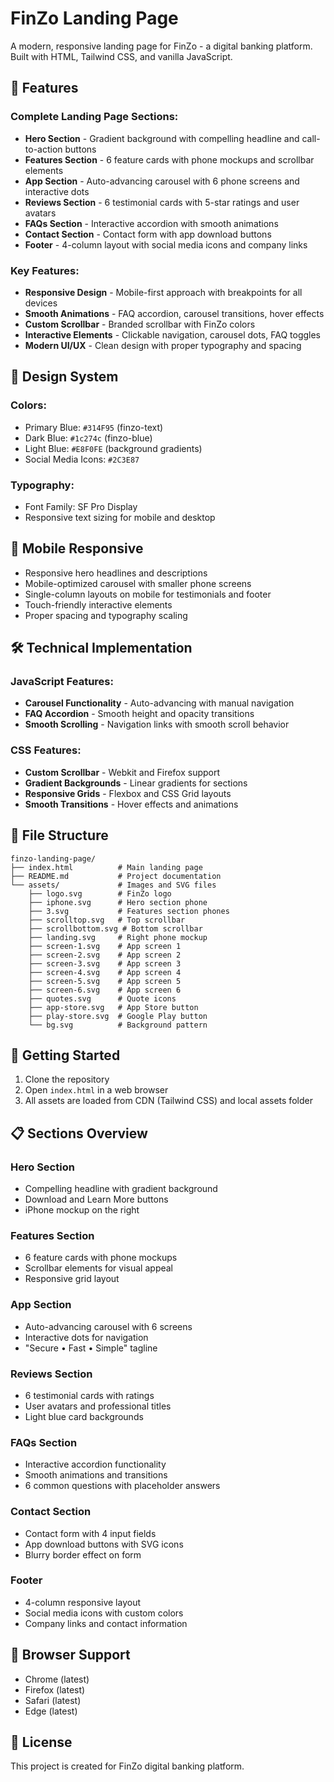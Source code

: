 # FinZo Landing Page

A modern, responsive landing page for FinZo - a digital banking platform. Built with HTML, Tailwind CSS, and vanilla JavaScript.

## 🚀 Features

### Complete Landing Page Sections:
- **Hero Section** - Gradient background with compelling headline and call-to-action buttons
- **Features Section** - 6 feature cards with phone mockups and scrollbar elements
- **App Section** - Auto-advancing carousel with 6 phone screens and interactive dots
- **Reviews Section** - 6 testimonial cards with 5-star ratings and user avatars
- **FAQs Section** - Interactive accordion with smooth animations
- **Contact Section** - Contact form with app download buttons
- **Footer** - 4-column layout with social media icons and company links

### Key Features:
- **Responsive Design** - Mobile-first approach with breakpoints for all devices
- **Smooth Animations** - FAQ accordion, carousel transitions, hover effects
- **Custom Scrollbar** - Branded scrollbar with FinZo colors
- **Interactive Elements** - Clickable navigation, carousel dots, FAQ toggles
- **Modern UI/UX** - Clean design with proper typography and spacing

## 🎨 Design System

### Colors:
- Primary Blue: `#314F95` (finzo-text)
- Dark Blue: `#1c274c` (finzo-blue)
- Light Blue: `#E8F0FE` (background gradients)
- Social Media Icons: `#2C3E87`

### Typography:
- Font Family: SF Pro Display
- Responsive text sizing for mobile and desktop

## 📱 Mobile Responsive

- Responsive hero headlines and descriptions
- Mobile-optimized carousel with smaller phone screens
- Single-column layouts on mobile for testimonials and footer
- Touch-friendly interactive elements
- Proper spacing and typography scaling

## 🛠️ Technical Implementation

### JavaScript Features:
- **Carousel Functionality** - Auto-advancing with manual navigation
- **FAQ Accordion** - Smooth height and opacity transitions
- **Smooth Scrolling** - Navigation links with smooth scroll behavior

### CSS Features:
- **Custom Scrollbar** - Webkit and Firefox support
- **Gradient Backgrounds** - Linear gradients for sections
- **Responsive Grids** - Flexbox and CSS Grid layouts
- **Smooth Transitions** - Hover effects and animations

## 📁 File Structure

```
finzo-landing-page/
├── index.html          # Main landing page
├── README.md           # Project documentation
└── assets/             # Images and SVG files
    ├── logo.svg        # FinZo logo
    ├── iphone.svg      # Hero section phone
    ├── 3.svg           # Features section phones
    ├── scrolltop.svg   # Top scrollbar
    ├── scrollbottom.svg # Bottom scrollbar
    ├── landing.svg     # Right phone mockup
    ├── screen-1.svg    # App screen 1
    ├── screen-2.svg    # App screen 2
    ├── screen-3.svg    # App screen 3
    ├── screen-4.svg    # App screen 4
    ├── screen-5.svg    # App screen 5
    ├── screen-6.svg    # App screen 6
    ├── quotes.svg      # Quote icons
    ├── app-store.svg   # App Store button
    ├── play-store.svg  # Google Play button
    └── bg.svg          # Background pattern
```

## 🚀 Getting Started

1. Clone the repository
2. Open `index.html` in a web browser
3. All assets are loaded from CDN (Tailwind CSS) and local assets folder

## 📋 Sections Overview

### Hero Section
- Compelling headline with gradient background
- Download and Learn More buttons
- iPhone mockup on the right

### Features Section
- 6 feature cards with phone mockups
- Scrollbar elements for visual appeal
- Responsive grid layout

### App Section
- Auto-advancing carousel with 6 screens
- Interactive dots for navigation
- "Secure • Fast • Simple" tagline

### Reviews Section
- 6 testimonial cards with ratings
- User avatars and professional titles
- Light blue card backgrounds

### FAQs Section
- Interactive accordion functionality
- Smooth animations and transitions
- 6 common questions with placeholder answers

### Contact Section
- Contact form with 4 input fields
- App download buttons with SVG icons
- Blurry border effect on form

### Footer
- 4-column responsive layout
- Social media icons with custom colors
- Company links and contact information

## 🎯 Browser Support

- Chrome (latest)
- Firefox (latest)
- Safari (latest)
- Edge (latest)

## 📄 License

This project is created for FinZo digital banking platform. 


